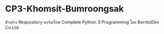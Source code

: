 # CP3-Khomsit-Bumroongsak
ตัวอย่าง Respository คอร์ดเรียน Complete Python 3 Programming โดย BorntoDev Co.Ltd.

